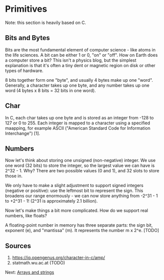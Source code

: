 # Primitives

Note: this section is heavily based on C. 


## Bits and Bytes
Bits are the most fundamental element of computer science - like atoms in the life sciences. A bit can be either 1 or 0, "on" or "off". How on Earth does a computer store a bit? This isn't a physics blog, but the simplest explanation is that it's often a tiny dent or magnetic region on disk or other types of hardware.

8 bits together form one "byte", and usually 4 bytes make up one "word". Generally, a character takes up one byte, and any number takes up one word (4 bytes x 8 bits = 32 bits in one word). 


## Char 
In C, each char takes up one byte and is stored as an integer from -128 to 127 or 0 to 255. Each integer is mapped to a character using a specified maapping, for example ASCII ("American Standard Code for Information Interchange") [1]. 

## Numbers 
Now let's think about storing one unsigned (non-negative) integer. We use one word (32 bits) to store the integer, so the largest value we can have is 2^32 - 1. Why? There are two possible values (0 and 1), and 32 slots to store those in. 

We only have to make a slight adjustment to support signed integers (negative or positive): use the leftmost bit to represent the sign. This broadens our range enormously - we can now store anything from -2^31 - 1 to +2^31 - 1! (2^31 is approximately 2.1 billion). 

Now let's make things a bit more complicated. How do we support real numbers, like floats? 

A floating-point number in memory has three separate parts: the sign bit, exponent (e), and "mantissa" (m). It represents the number m x 2^e.  [TODO]


## Sources
1. https://iq.opengenus.org/character-in-c/amp/
2. statmath.wu.ac.at (TODO)




 
Next: [Arrays and strings](1_arrays_and_strings.md)